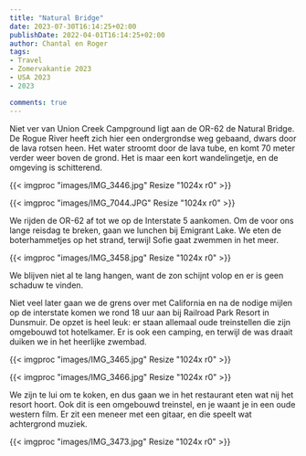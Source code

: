 ```yaml
---
title: "Natural Bridge"
date: 2023-07-30T16:14:25+02:00
publishDate: 2022-04-01T16:14:25+02:00
author: Chantal en Roger
tags:
- Travel
- Zomervakantie 2023
- USA 2023
- 2023

comments: true
---
```


Niet ver van Union Creek Campground ligt aan de OR-62 de Natural Bridge. De Rogue River heeft zich hier een ondergrondse weg gebaand, dwars door de lava rotsen heen. Het water stroomt door de lava tube, en komt 70 meter verder weer boven de grond. Het is maar een kort wandelingetje, en de omgeving is schitterend.

{{< imgproc "images/IMG_3446.jpg" Resize "1024x r0" >}}

{{< imgproc "images/IMG_7044.JPG" Resize "1024x r0" >}}

We rijden de OR-62 af tot we op de Interstate 5 aankomen. Om de voor ons lange reisdag te breken, gaan we lunchen bij Emigrant Lake. We eten de boterhammetjes op het strand, terwijl Sofie gaat zwemmen in het meer.

{{< imgproc "images/IMG_3458.jpg" Resize "1024x r0" >}}

We blijven niet al te lang hangen, want de zon schijnt volop en er is geen schaduw te vinden.

Niet veel later gaan we de grens over met California en na de nodige mijlen op de interstate komen we rond 18 uur aan bij Railroad Park Resort in Dunsmuir. De opzet is heel leuk: er staan allemaal oude treinstellen die zijn omgebouwd tot hotelkamer. Er is ook een camping, en terwijl de was draait duiken we in het heerlijke zwembad.

{{< imgproc "images/IMG_3465.jpg" Resize "1024x r0" >}}

{{< imgproc "images/IMG_3466.jpg" Resize "1024x r0" >}}

We zijn te lui om te koken, en dus gaan we in het restaurant eten wat nij het resort hoort. Ook dit is een omgebouwd treinstel, en je waant je in een oude western film. Er zit een meneer met een gitaar, en die speelt wat achtergrond muziek.

{{< imgproc "images/IMG_3473.jpg" Resize "1024x r0" >}}
